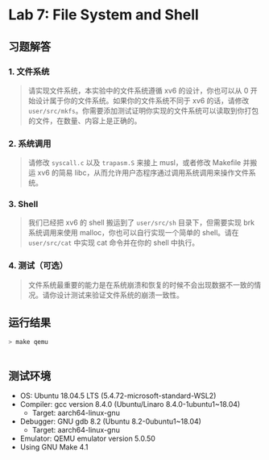# Lab 7: File System and Shell

## 习题解答

### 1. 文件系统

> 请实现文件系统，本实验中的文件系统遵循 xv6 的设计，你也可以从 0 开始设计属于你的文件系统。如果你的文件系统不同于 xv6 的话，请修改 `user/src/mkfs`。你需要添加测试证明你实现的文件系统可以读取到你打包的文件，在数量、内容上是正确的。

### 2. 系统调用

> 请修改 `syscall.c` 以及 `trapasm.S` 来接上 musl，或者修改 Makefile 并搬运 xv6 的简易 libc，从而允许用户态程序通过调用系统调用来操作文件系统。

### 3. Shell

> 我们已经把 xv6 的 shell 搬运到了 `user/src/sh` 目录下，但需要实现 brk 系统调用来使用 malloc，你也可以自行实现一个简单的 shell。请在 `user/src/cat` 中实现 cat 命令并在你的 shell 中执行。

### 4. 测试（可选）

> 文件系统最重要的能力是在系统崩溃和恢复的时候不会出现数据不一致的情况。请你设计测试来验证文件系统的崩溃一致性。

## 运行结果

```bash
> make qemu
```

```text
```

## 测试环境

- OS: Ubuntu 18.04.5 LTS (5.4.72-microsoft-standard-WSL2)
- Compiler: gcc version 8.4.0 (Ubuntu/Linaro 8.4.0-1ubuntu1~18.04)
  - Target: aarch64-linux-gnu
- Debugger: GNU gdb 8.2 (Ubuntu 8.2-0ubuntu1~18.04)
  - Target: aarch64-linux-gnu
- Emulator: QEMU emulator version 5.0.50
- Using GNU Make 4.1

[^1]: [mit-pdos/xv6-public: xv6 OS - GitHub](https://github.com/mit-pdos/xv6-public)  
[^2]: [mit-pdos/xv6-riscv: Xv6 for RISC-V - GitHub](https://github.com/mit-pdos/xv6-riscv)  
